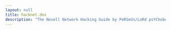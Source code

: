 ```yaml
---
layout: null
title: hacknet.dox
description: "The Novell Network Hacking Guide by PeRSeUs/LoRd psYChobeTa of EmC"
---
```

